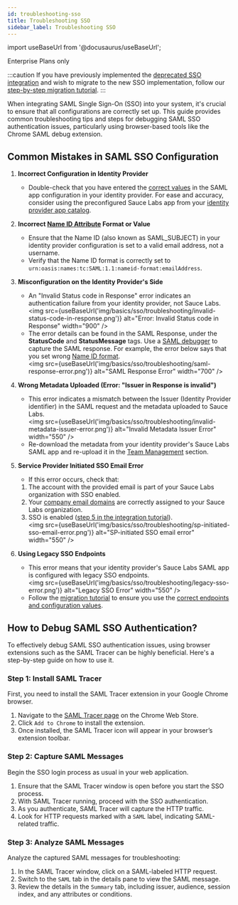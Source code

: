 ```yaml
---
id: troubleshooting-sso
title: Troubleshooting SSO
sidebar_label: Troubleshooting SSO
---
```


import useBaseUrl from '@docusaurus/useBaseUrl';

<p><span className="sauceGreen">Enterprise Plans only</span></p>

:::caution
If you have previously implemented the [deprecated SSO integration](/basics/sso-deprecated/setting-up-single-sign-on/) and wish to migrate to the new SSO implementation, follow our [step-by-step migration tutorial](/basics/sso/migration-from-deprecated-sso/).
:::
<br/>

When integrating SAML Single Sign-On (SSO) into your system, it's crucial to ensure that all configurations are correctly set up. This guide provides common troubleshooting tips and steps for debugging SAML SSO authentication issues, particularly using browser-based tools like the Chrome SAML debug extension.

## Common Mistakes in SAML SSO Configuration

1. **Incorrect Configuration in Identity Provider**

   - Double-check that you have entered the [correct values](/basics/sso/setting-up-sso#service-provider-saml-requirements) in the SAML app configuration in your identity provider. For ease and accuracy, consider using the preconfigured Sauce Labs app from your [identity provider app catalog](/basics/sso/setting-up-sso#setting-up-identity-provider).

2. **Incorrect [Name ID Attribute](/basics/sso/setting-up-sso#name-id) Format or Value**

   - Ensure that the Name ID (also known as SAML_SUBJECT) in your identity provider configuration is set to a valid email address, not a username.
   - Verify that the Name ID format is correctly set to `urn:oasis:names:tc:SAML:1.1:nameid-format:emailAddress`.

3. **Misconfiguration on the Identity Provider's Side**
   - An "Invalid Status code in Response" error indicates an authentication failure from your identity provider, not Sauce Labs.
     <br/><img src={useBaseUrl('img/basics/sso/troubleshooting/invalid-status-code-in-response.png')} alt="Error: Invalid Status code in Response" width="900" />
   - The error details can be found in the SAML Response, under the **StatusCode** and **StatusMessage** tags. Use a [SAML debugger](#how-to-debug-saml-sso-authentication) to capture the SAML response. For example, the error below says that you set wrong [Name ID format](/basics/sso/setting-up-sso#name-id).
     <br/><img src={useBaseUrl('img/basics/sso/troubleshooting/saml-response-error.png')} alt="SAML Response Error" width="700" />
4. **Wrong Metadata Uploaded (Error: "Issuer in Response is invalid")**
   - This error indicates a mismatch between the Issuer (Identity Provider identifier) in the SAML request and the metadata uploaded to Sauce Labs.
     <br/><img src={useBaseUrl('img/basics/sso/troubleshooting/invalid-metadata-issuer-error.png')} alt="Invalid Metadata Issuer Error" width="550" />
   - Re-download the metadata from your identity provider's Sauce Labs SAML app and re-upload it in the [Team Management](/basics/sso/setting-up-sso#integrating-with-sauce-labs-service-provider) section.
5. **Service Provider Initiated SSO Email Error**

   - If this error occurs, check that:

   1. The account with the provided email is part of your Sauce Labs organization with SSO enabled.
   2. Your [company email domains](/basics/sso/setting-up-sso#email-domains) are correctly assigned to your Sauce Labs organization.
   3. SSO is enabled ([step 5 in the integration tutorial](/basics/sso/setting-up-sso#integrating-with-sauce-labs-service-provider)).
      <br/><img src={useBaseUrl('img/basics/sso/troubleshooting/sp-initiated-sso-email-error.png')} alt="SP-initiated SSO email error" width="550" />

6. **Using Legacy SSO Endpoints**
   - This error means that your identity provider's Sauce Labs SAML app is configured with legacy SSO endpoints.
     <br/><img src={useBaseUrl('img/basics/sso/troubleshooting/legacy-sso-error.png')} alt="Legacy SSO Error" width="550" />
   - Follow the [migration tutorial](/basics/sso/migration-from-deprecated-sso/#migration-tutorial) to ensure you use the [correct endpoints and configuration values](/basics/sso/setting-up-sso#service-provider-saml-requirements).

## How to Debug SAML SSO Authentication?

To effectively debug SAML SSO authentication issues, using browser extensions such as the SAML Tracer can be highly beneficial. Here's a step-by-step guide on how to use it.

### Step 1: Install SAML Tracer

First, you need to install the SAML Tracer extension in your Google Chrome browser.

1. Navigate to the [SAML Tracer page](https://chromewebstore.google.com/detail/saml-tracer/mpdajninpobndbfcldcmbpnnbhibjmch?pli=1) on the Chrome Web Store.
2. Click `Add to Chrome` to install the extension.
3. Once installed, the SAML Tracer icon will appear in your browser’s extension toolbar.

### Step 2: Capture SAML Messages

Begin the SSO login process as usual in your web application.

1. Ensure that the SAML Tracer window is open before you start the SSO process.
2. With SAML Tracer running, proceed with the SSO authentication.
3. As you authenticate, SAML Tracer will capture the HTTP traffic.
4. Look for HTTP requests marked with a `SAML` label, indicating SAML-related traffic.

### Step 3: Analyze SAML Messages

Analyze the captured SAML messages for troubleshooting:

1. In the SAML Tracer window, click on a SAML-labeled HTTP request.
2. Switch to the `SAML` tab in the details pane to view the SAML message.
3. Review the details in the `Summary` tab, including issuer, audience, session index, and any attributes or conditions.
